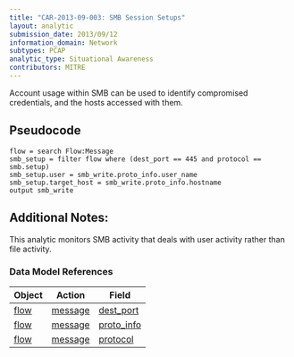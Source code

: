 ```yaml
---
title: "CAR-2013-09-003: SMB Session Setups"
layout: analytic
submission_date: 2013/09/12
information_domain: Network
subtypes: PCAP
analytic_type: Situational Awareness
contributors: MITRE
---
```


Account usage within SMB can be used to identify compromised credentials, and the hosts accessed with them.

## Pseudocode
```
flow = search Flow:Message
smb_setup = filter flow where (dest_port == 445 and protocol == smb.setup)
smb_setup.user = smb_write.proto_info.user_name
smb_setup.target_host = smb_write.proto_info.hostname
output smb_write
```

## Additional Notes: 

This analytic monitors SMB activity that deals with user activity rather than file activity.

### Data Model References

|Object|Action|Field|
|---|---|---|
| [flow](../data_model/flow) | [message](../data_model/flow#message) | [dest_port](../data_model/flow#dest_port) |
| [flow](../data_model/flow) | [message](../data_model/flow#message) | [proto_info](../data_model/flow#proto_info) |
| [flow](../data_model/flow) | [message](../data_model/flow#message) | [protocol](../data_model/flow#protocol) |